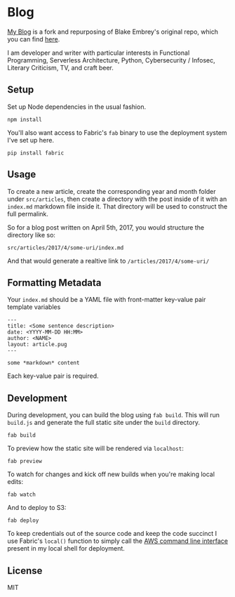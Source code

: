 # Blog

[My Blog](http://joecmarshall.com) is a fork and repurposing of Blake Embrey's original repo, which you can find [here](https://github.com/blakeembrey).

I am developer and writer with particular interests in Functional Programming, Serverless Architecture, Python, Cybersecurity / Infosec, Literary Criticism, TV, and craft beer. 

## Setup

Set up Node dependencies in the usual fashion.

`npm install`

You'll also want access to Fabric's `fab` binary to use the deployment system I've set up here.

`pip install fabric`

## Usage

To create a new article, create the corresponding year and month folder under `src/articles`, then create a directory with the post inside of it with an `index.md` markdown file inside it. That directory will be used to construct the full permalink.

So for a blog post written on April 5th, 2017, you would structure the directory like so:

```
src/articles/2017/4/some-uri/index.md
```

And that would generate a realtive link to `/articles/2017/4/some-uri/`

## Formatting Metadata

Your `index.md` should be a YAML file with front-matter key-value pair template variables

```
---
title: <Some sentence description>
date: <YYYY-MM-DD HH:MM>
author: <NAME>
layout: article.pug
---

some *markdown* content
```

Each key-value pair is required.

## Development

During development, you can build the blog using `fab build`. This will run `build.js` and generate the full static site under the `build` directory.

```
fab build
```

To preview how the static site will be rendered via `localhost`:

```
fab preview
```

To watch for changes and kick off new builds when you're making local edits:

```
fab watch
```

And to deploy to S3:

```
fab deploy
```

To keep credentials out of the source code and keep the code succinct I use Fabric's `local()` function to simply call the [AWS command line interface](https://aws.amazon.com/cli/) present in my local shell for deployment.

## License

MIT